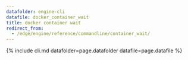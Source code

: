 ```yaml
---
datafolder: engine-cli
datafile: docker_container_wait
title: docker container wait
redirect_from:
  - /edge/engine/reference/commandline/container_wait/
---
```


<!--
Sorry, but the contents of this page are automatically generated from
Docker's source code. If you want to suggest a change to the text that appears
here, you'll need to find the string by searching this repo:

https://github.com/docker/cli
-->

{% include cli.md datafolder=page.datafolder datafile=page.datafile %}
